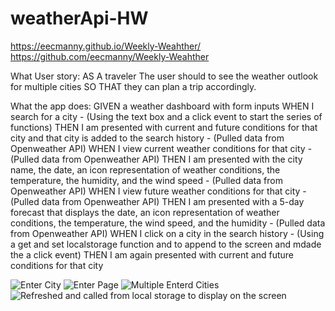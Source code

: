 # weatherApi-HW

https://eecmanny.github.io/Weekly-Weahther/
https://github.com/eecmanny/Weekly-Weahther

What User story:
AS A traveler
The user should to see the weather outlook for multiple cities
SO THAT they can plan a trip accordingly.

What the app does:
GIVEN a weather dashboard with form inputs
WHEN I search for a city - (Using the text box and a click event to start the series of functions)
THEN I am presented with current and future conditions for that city and that city is added to the search history - (Pulled data from Openweather API)
WHEN I view current weather conditions for that city - (Pulled data from Openweather API)
THEN I am presented with the city name, the date, an icon representation of weather conditions, the temperature, the humidity, and the wind speed - (Pulled data from Openweather API)
WHEN I view future weather conditions for that city -(Pulled data from Openweather API)
THEN I am presented with a 5-day forecast that displays the date, an icon representation of weather conditions, the temperature, the wind speed, and the humidity - (Pulled data from Openweather API)
WHEN I click on a city in the search history - (Using a get and set localstorage function and to append to the screen and mdade the a click event)
THEN I am again presented with current and future conditions for that city

![Enter City](https://github.com/eecmanny/Weekly-Weahther/assets/130661353/3fe96ff7-d54d-4dc8-aa6f-566b7e98bac7)
![Enter Page](https://github.com/eecmanny/Weekly-Weahther/assets/130661353/4d9c9a87-1cc5-4fab-87e5-9bab5c5c43d3)
![Multiple Enterd Cities](https://github.com/eecmanny/Weekly-Weahther/assets/130661353/e6bd0f64-bbd9-4c16-beb6-d94e96aa6f64)
![Refreshed and called from local storage to display on the screen](https://github.com/eecmanny/Weekly-Weahther/assets/130661353/5da36880-cd9d-4a34-b8d2-45be9d1e22fa)
